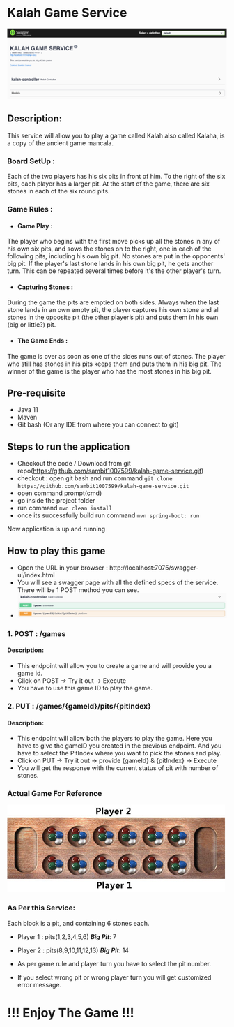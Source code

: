# Kalah Game Service

![img.png](img.png)

## Description:

This service will allow you to play a game called Kalah also called Kalaha, is a copy of the ancient game mancala.

### Board SetUp :

Each of the two players has his six pits in front of him. To the right of the six pits, each player has a larger pit. At
the start of the game, there are six stones in each of the six round pits.

### Game Rules :

- #### Game Play :

The player who begins with the first move picks up all the stones in any of his own six pits, and sows the stones on to
the right, one in each of the following pits, including his own big pit. No stones are put in the opponents' big pit. If
the player's last stone lands in his own big pit, he gets another turn. This can be repeated several times before it's
the other player's turn.

- #### Capturing Stones :

During the game the pits are emptied on both sides. Always when the last stone lands in an own empty pit, the player
captures his own stone and all stones in the opposite pit (the other player’s pit)
and puts them in his own (big or little?) pit.

- #### The Game Ends :

The game is over as soon as one of the sides runs out of stones. The player who still has stones in his pits keeps them
and puts them in his big pit. The winner of the game is the player who has the most stones in his big pit.

## Pre-requisite

- Java 11
- Maven
- Git bash (Or any IDE from where you can connect to git)

## Steps to run the application

- Checkout the code / Download from git repo(https://github.com/sambit1007599/kalah-game-service.git)
- checkout : open git bash and run command `git clone https://github.com/sambit1007599/kalah-game-service.git`
- open command prompt(cmd)
- go inside the project folder
- run command `mvn clean install`
- once its successfully build run command `mvn spring-boot: run`

Now application is up and running

## How to play this game

- Open the URL in your browser : http://localhost:7075/swagger-ui/index.html
- You will see a swagger page with all the defined specs of the service. There will be 1 POST method you can see.
- ![img_2.png](img_2.png)

### 1. POST : /games

#### Description:

- This endpoint will allow you to create a game and will provide you a game id.
- Click on POST -> Try it out -> Execute
- You have to use this game ID to play the game.

### 2. PUT : /games/{gameId}/pits/{pitIndex}

#### Description:

- This endpoint will allow both the players to play the game. Here you have to give the gameID you created in the
  previous endpoint. And you have to select the PitIndex where you want to pick the stones and play.
- Click on PUT -> Try it out -> provide {gameId} & {pitIndex} -> Execute
- You will get the response with the current status of pit with number of stones.

### Actual Game For Reference

![img_1.png](img_1.png)

### As Per this Service:

Each block is a pit, and containing 6 stones each.

- Player 1 : pits(1,2,3,4,5,6) **_Big Pit_**: 7
- Player 2 : pits(8,9,10,11,12,13) **_Big Pit_**: 14

- As per game rule and player turn you have to select the pit number.
- If you select wrong pit or wrong player turn you will get customized error message.

# !!! Enjoy The Game !!!